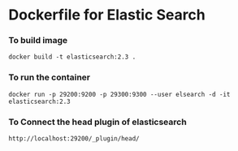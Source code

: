 Dockerfile for Elastic Search
=============================

### To build image
	docker build -t elasticsearch:2.3 .

### To run the container
	docker run -p 29200:9200 -p 29300:9300 --user elsearch -d -it elasticsearch:2.3

### To Connect the head plugin of elasticsearch
	http://localhost:29200/_plugin/head/

 

